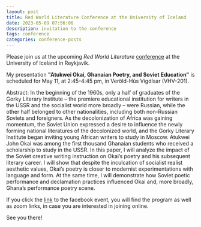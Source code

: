 ```yaml
---
layout: post
title: Red World Literature Conference at the University of Iceland
date: 2023-05-09 07:56:00
description: invitation to the conference
tags: conference
categories: conference-posts
---
```

Please join us at the upcoming _Red World Literature_ [conference](https://boklist.hi.is/is/radstefna-raudar-heimsbokmenntir) at the University of Iceland in Reykjavik.

My presentation **"Atukwei Okai, Ghanaian Poetry, and Soviet Education"** is scheduled for May 11, at 2:45-4:45 pm, in Veröld-Hús Vigdísar (VHV-201).

Abstract: 
In the beginning of the 1960s, only a half of graduates of the Gorky Literary Institute – the premiere educational institution for writers in the USSR and the socialist world more broadly – were Russian, while the other half belonged to other nationalities, including both non-Russian Soviets and foreigners. As the decolonization of Africa was gaining momentum, the Soviet Union expressed a desire to influence the newly forming national literatures of the decolonized world, and the Gorky Literary Institute began inviting young African writers to study in Moscow. Atukwei John Okai was among the first thousand Ghanaian students who received a scholarship to study in the USSR. In this paper, I will analyze the impact of the Soviet creative writing instruction on Okai’s poetry and his subsequent literary career. I will show that despite the inculcation of socialist realist aesthetic values, Okai’s poetry is closer to modernist experimentations with language and form. At the same time, I will demonstrate how Soviet poetic performance and declamation practices influenced Okai and, more broadly, Ghana’s performance poetry scene.

If you click the [link](https://www.facebook.com/events/6382914511727994) to the facebook event, you will find the program as well as zoom links, in case you are interested in joining online.

See you there!
